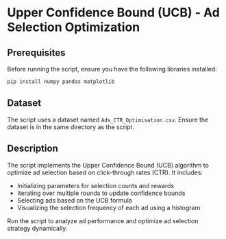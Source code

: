 # Upper Confidence Bound (UCB) - Ad Selection Optimization

## Prerequisites

Before running the script, ensure you have the following libraries installed:

```bash
pip install numpy pandas matplotlib
```

## Dataset

The script uses a dataset named `Ads_CTR_Optimisation.csv`. Ensure the dataset is in the same directory as the script.

## Description

The script implements the Upper Confidence Bound (UCB) algorithm to optimize ad selection based on click-through rates (CTR). It includes:
- Initializing parameters for selection counts and rewards
- Iterating over multiple rounds to update confidence bounds
- Selecting ads based on the UCB formula
- Visualizing the selection frequency of each ad using a histogram

Run the script to analyze ad performance and optimize ad selection strategy dynamically.
